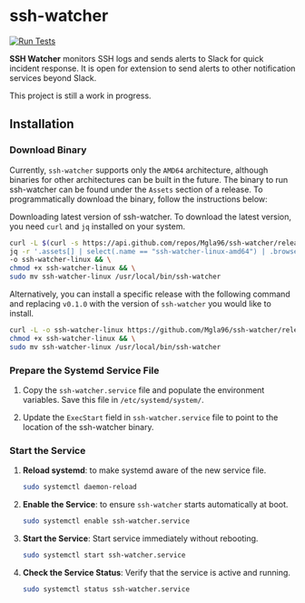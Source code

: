# ssh-watcher

[![Run Tests](https://github.com/Mgla96/ssh-watcher/actions/workflows/main.yml/badge.svg?branch=main)](https://github.com/Mgla96/ssh-watcher/actions/workflows/main.yml)

**SSH Watcher** monitors SSH logs and sends alerts to Slack for quick incident response. It is open for extension to send alerts to other notification services beyond Slack.

This project is still a work in progress.

## Installation

### Download Binary


Currently, `ssh-watcher` supports only the `AMD64` architecture, although binaries for other architectures can be built in the future. The binary to run ssh-watcher can be found under the `Assets` section of a release. To programmatically download the binary, follow the instructions below:

Downloading latest version of ssh-watcher. To download the latest version, you need `curl` and `jq` installed on your system.

```bash
curl -L $(curl -s https://api.github.com/repos/Mgla96/ssh-watcher/releases/latest | \
jq -r '.assets[] | select(.name == "ssh-watcher-linux-amd64") | .browser_download_url') \
-o ssh-watcher-linux && \
chmod +x ssh-watcher-linux && \
sudo mv ssh-watcher-linux /usr/local/bin/ssh-watcher
```

Alternatively, you can install a specific release with the following command and replacing `v0.1.0` with the version of
`ssh-watcher` you would like to install.

```bash
curl -L -o ssh-watcher-linux https://github.com/Mgla96/ssh-watcher/releases/download/v0.1.0/ssh-watcher-linux-amd64 && \
chmod +x ssh-watcher-linux && \
sudo mv ssh-watcher-linux /usr/local/bin/ssh-watcher
```

### Prepare the Systemd Service File

1. Copy the `ssh-watcher.service` file and populate the environment variables. Save this file in `/etc/systemd/system/`.

2. Update the `ExecStart` field in `ssh-watcher.service` file to point to the location of the ssh-watcher binary.

### Start the Service

1. **Reload systemd**: to make systemd aware of the new service file.

    ```bash
    sudo systemctl daemon-reload
    ```

2. **Enable the Service**: to ensure `ssh-watcher` starts automatically at boot.

    ```bash
    sudo systemctl enable ssh-watcher.service
    ```

3. **Start the Service**: Start service immediately without rebooting.

    ```bash
    sudo systemctl start ssh-watcher.service
    ```

4. **Check the Service Status**: Verify that the service is active and running.

    ```bash
    sudo systemctl status ssh-watcher.service
    ```
